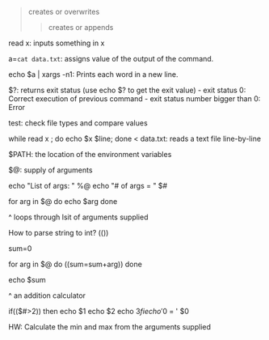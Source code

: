 > creates or overwrites
>> creates or appends

read x: inputs something in x

a=`cat data.txt`: assigns value of the output of the command.

echo $a | xargs -n1: Prints each word in a new line.


$?: returns exit status (use echo $? to get the exit value)
	- exit status 0: Correct execution of previous command
	- exit status number bigger than 0: Error

test: check file types and compare values

while read x ; do echo $x $line; done < data.txt: reads a text file line-by-line

$PATH: the location of the environment variables

$@: supply of arguments


echo "List of args: " %@
echo "# of args = " $#

for arg in $@
do
	echo $arg
done

^ loops through lsit of arguments supplied

How to parse string to int?
(())


sum=0

for arg in $@
do
	((sum=sum+arg))
done

echo $sum

^ an addition calculator

if(($#>2))
then
	echo $1
	echo $2
	echo $3
fi
echo '$0 = ' $0


HW: Calculate the min and max from the arguments supplied